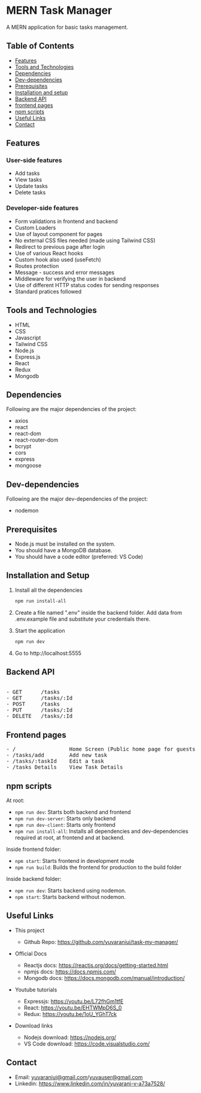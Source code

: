# MERN Task Manager

A MERN application for basic tasks management.


## Table of Contents

- [Features](#features)
- [Tools and Technologies](#tools-and-technologies)
- [Dependencies](#dependencies)
- [Dev-dependencies](#dev-dependencies)
- [Prerequisites](#prerequisites)
- [Installation and setup](#installation-and-setup)
- [Backend API](#backend-api)
- [frontend pages](#frontend-pages)
- [npm scripts](#npm-scripts)
- [Useful Links](#useful-links)
- [Contact](#contact)

## Features

### User-side features

- Add tasks
- View tasks
- Update tasks
- Delete tasks

### Developer-side features

- Form validations in frontend and backend
- Custom Loaders
- Use of layout component for pages
- No external CSS files needed (made using Tailwind CSS)
- Redirect to previous page after login
- Use of various React hooks
- Custom hook also used (useFetch)
- Routes protection
- Message - success and error messages
- Middleware for verifying the user in backend
- Use of different HTTP status codes for sending responses
- Standard pratices followed

## Tools and Technologies

- HTML
- CSS
- Javascript
- Tailwind CSS
- Node.js
- Express.js
- React
- Redux
- Mongodb

## Dependencies

Following are the major dependencies of the project:

- axios
- react
- react-dom
- react-router-dom
- bcrypt
- cors
- express
- mongoose

## Dev-dependencies

Following are the major dev-dependencies of the project:

- nodemon

## Prerequisites

- Node.js must be installed on the system.
- You should have a MongoDB database.
- You should have a code editor (preferred: VS Code)

## Installation and Setup

1. Install all the dependencies

   ```sh
   npm run install-all
   ```

2. Create a file named ".env" inside the backend folder. Add data from .env.example file and substitute your credentials there.

3. Start the application

   ```sh
   npm run dev
   ```

4. Go to http://localhost:5555

## Backend API

<pre>

- GET      /tasks
- GET      /tasks/:Id
- POST     /tasks
- PUT      /tasks/:Id
- DELETE   /tasks/:Id
</pre>

## Frontend pages

<pre>
- /                 Home Screen (Public home page for guests and private dashboard (tasks) for logged-in users)
- /tasks/add        Add new task
- /tasks/:taskId    Edit a task
- /tasks Details    View Task Details
</pre>

## npm scripts

At root:

- `npm run dev`: Starts both backend and frontend
- `npm run dev-server`: Starts only backend
- `npm run dev-client`: Starts only frontend
- `npm run install-all`: Installs all dependencies and dev-dependencies required at root, at frontend and at backend.

Inside frontend folder:

- `npm start`: Starts frontend in development mode
- `npm run build`: Builds the frontend for production to the build folder

Inside backend folder:

- `npm run dev`: Starts backend using nodemon.
- `npm start`: Starts backend without nodemon.

## Useful Links

- This project

  - Github Repo: https://github.com/yuvaraniui/task-my-manager/

- Official Docs

  - Reactjs docs: https://reactjs.org/docs/getting-started.html
  - npmjs docs: https://docs.npmjs.com/
  - Mongodb docs: https://docs.mongodb.com/manual/introduction/

- Youtube tutorials

  - Expressjs: https://youtu.be/L72fhGm1tfE
  - React: https://youtu.be/EHTWMpD6S_0
  - Redux: https://youtu.be/1oU_YGhT7ck

- Download links

  - Nodejs download: https://nodejs.org/
  - VS Code download: https://code.visualstudio.com/

## Contact

- Email: yuvaraniui@gmail.com/yuvauser@gmail.com
- Linkedin: https://www.linkedin.com/in/yuvarani-v-a73a7528/

